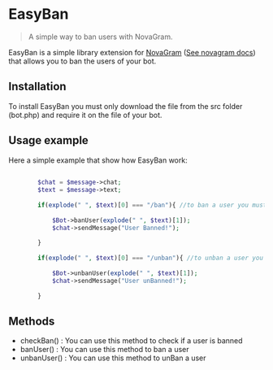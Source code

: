 # EasyBan
> A simple way to ban users with NovaGram.

EasyBan is a simple library extension for [NovaGram](https://github.com/skrtdev/NovaGram) ([See novagram docs](https://docs.novagram.ga/prototypes.html)) that allows you to ban the users of your bot.


## Installation

To install EasyBan you must only download the file from the src folder (bot.php) and require it on the file of your bot.

## Usage example

Here a simple example that show how EasyBan work:

```php
    
        $chat = $message->chat;
        $text = $message->text;
        
        if(explode(" ", $text)[0] === "/ban"){ //to ban a user you must only send /ban [user_id]
        
            $Bot->banUser(explode(" ", $text)[1]);
            $chat->sendMessage("User Banned!");
            
        }
        
        if(explode(" ", $text)[0] === "/unban"){ //to unban a user you must only send /unban [user_id]
        
            $Bot->unbanUser(explode(" ", $text)[1]);
            $chat->sendMessage("User unBanned!");
            
        }

```

## Methods

- checkBan() : You can use this method to check if a user is banned
- banUser() : You can use this method to ban a user
- unbanUser() : You can use this method to unBan a user

